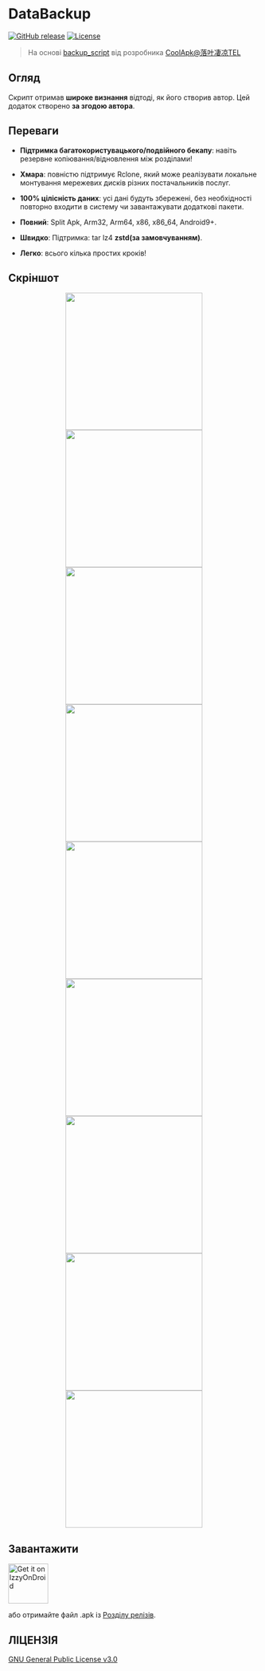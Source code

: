 # DataBackup
[![GitHub release](https://img.shields.io/github/v/release/XayahSuSuSu/Android-DataBackup?color=orange)](https://github.com/XayahSuSuSu/Android-DataBackup/releases) [![License](https://img.shields.io/github/license/XayahSuSuSu/Android-DataBackup?color=ff69b4)](./LICENSE)

> На основі [backup_script](https://github.com/YAWAsau/backup_script) від розробника [CoolApk@落叶凄凉TEL](http://www.coolapk.com/u/2277637)
>

## Огляд
Скрипт отримав **широке визнання** відтоді, як його створив автор. Цей додаток створено **за згодою автора**.

## Переваги
* **Підтримка багатокористувацького/подвійного бекапу**: навіть резервне копіювання/відновлення між розділами!

* **Хмара**: повністю підтримує Rclone, який може реалізувати локальне монтування мережевих дисків різних постачальників послуг.

* **100% цілісність даних**: усі дані будуть збережені, без необхідності повторно входити в систему чи завантажувати додаткові пакети.

* **Повний**: Split Apk, Arm32, Arm64, x86, x86_64, Android9+.

* **Швидко**: Підтримка: tar lz4 **zstd(за замовчуванням)**.

* **Легко**: всього кілька простих кроків!

## Скріншот
<div align="center">
	<img src="./fastlane/metadata/android/en-US/images/phoneScreenshots/01.jpg" width="275px"><img src="./fastlane/metadata/android/en-US/images/phoneScreenshots/02.jpg" width="275px"><img src="./fastlane/metadata/android/en-US/images/phoneScreenshots/03.jpg" width="275px">
	<img src="./fastlane/metadata/android/en-US/images/phoneScreenshots/04.jpg" width="275px"><img src="./fastlane/metadata/android/en-US/images/phoneScreenshots/05.jpg" width="275px"><img src="./fastlane/metadata/android/en-US/images/phoneScreenshots/06.jpg" width="275px">
	<img src="./fastlane/metadata/android/en-US/images/phoneScreenshots/07.jpg" width="275px"><img src="./fastlane/metadata/android/en-US/images/phoneScreenshots/08.jpg" width="275px"><img src="./fastlane/metadata/android/en-US/images/phoneScreenshots/09.jpg" width="275px">
</div>

## Завантажити
[<img src="https://gitlab.com/IzzyOnDroid/repo/-/raw/master/assets/IzzyOnDroid.png"
     alt="Get it on IzzyOnDroid"
     height="80">](https://apt.izzysoft.de/fdroid/index/apk/com.xayah.databackup)

або отримайте файл .apk із [Розділу релізів](https://github.com/XayahSuSuSu/Android-DataBackup/releases/latest).

## ЛІЦЕНЗІЯ
[GNU General Public License v3.0](./LICENSE)